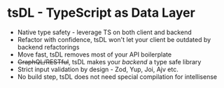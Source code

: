 # tsDL - TypeScript as Data Layer

- Native type safety - leverage TS on both client and backend
- Refactor with confidence, tsDL won't let your client be outdated by backend refactorings
- Move fast, tsDL removes most of your API boilerplate
- ~~GraphQL/RESTful~~, tsDL makes your _backend_ a type safe library
- Strict input validation by design - Zod, Yup, Joi, Ajv etc.
- No build step, tsDL does not need special compilation for intellisense
